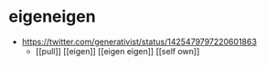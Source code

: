 # eigeneigen

- https://twitter.com/generativist/status/1425479797220601863
  - [[pull]] [[eigen]] [[eigen eigen]] [[self own]]

